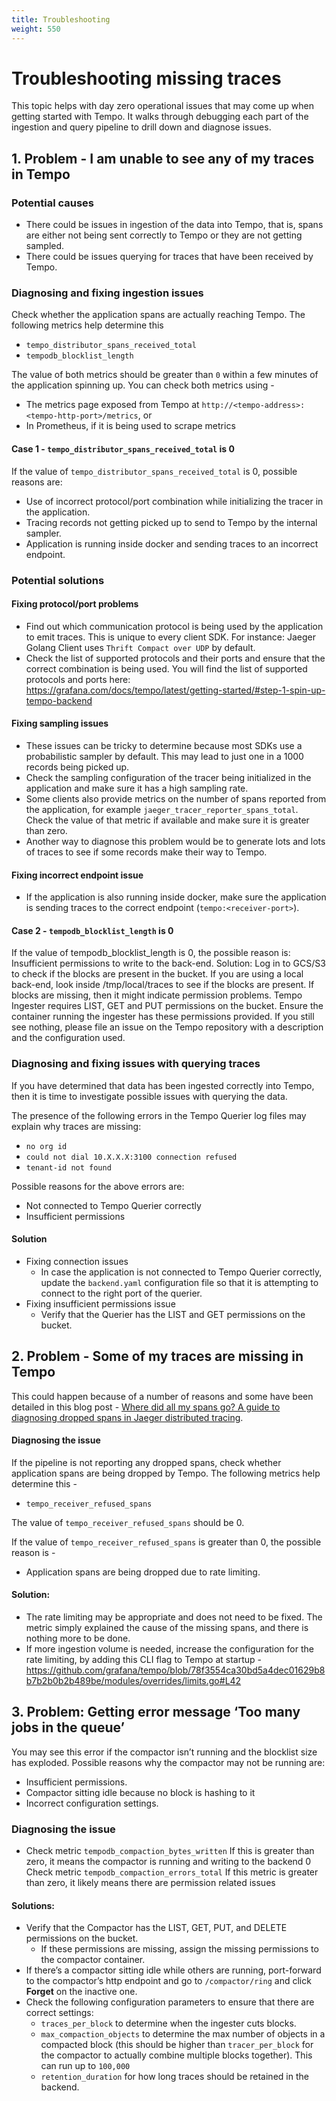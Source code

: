 ```yaml
---
title: Troubleshooting
weight: 550
---
```


# Troubleshooting missing traces

This topic helps with day zero operational issues that may come up when getting started with Tempo. It walks through debugging each part of the ingestion and query pipeline to drill down and diagnose issues. 

## 1. Problem - I am unable to see any of my traces in Tempo

### Potential causes

- There could be issues in ingestion of the data into Tempo, that is, spans are either not being sent correctly to Tempo or they are not getting sampled.
- There could be issues querying for traces that have been received by Tempo.

### Diagnosing and fixing ingestion issues

Check whether the application spans are actually reaching Tempo. The following metrics help determine this
- `tempo_distributor_spans_received_total` 
- `tempodb_blocklist_length`

The value of both metrics should be greater than `0` within a few minutes of the application spinning up.
You can check both metrics using -
- The metrics page exposed from Tempo at `http://<tempo-address>:<tempo-http-port>/metrics`, or
- In Prometheus, if it is being used to scrape metrics
 
#### Case 1 - `tempo_distributor_spans_received_total` is 0

If the value of `tempo_distributor_spans_received_total` is 0, possible reasons are:
- Use of incorrect protocol/port combination while initializing the tracer in the application.
- Tracing records not getting picked up to send to Tempo by the internal sampler.
- Application is running inside docker and sending traces to an incorrect endpoint.

### Potential solutions

#### Fixing protocol/port problems
- Find out which communication protocol is being used by the application to emit traces. This is unique to every client SDK. For instance: Jaeger Golang Client uses `Thrift Compact over UDP` by default.
- Check the list of supported protocols and their ports and ensure that the correct combination is being used. You will find the list of supported protocols and ports here: https://grafana.com/docs/tempo/latest/getting-started/#step-1-spin-up-tempo-backend


#### Fixing sampling issues

- These issues can be tricky to determine because most SDKs use a probabilistic sampler by default. This may lead to just one in a 1000 records being picked up.
- Check the sampling configuration of the tracer being initialized in the application and make sure it has a high sampling rate.
- Some clients also provide metrics on the number of spans reported from the application, for example `jaeger_tracer_reporter_spans_total`. Check the value of that metric if available and make sure it is greater than zero.
- Another way to diagnose this problem would be to generate lots and lots of traces to see if some records make their way to Tempo.


#### Fixing incorrect endpoint issue

- If the application is also running inside docker, make sure the application is sending traces to the correct endpoint (`tempo:<receiver-port>`).

#### Case 2 - `tempodb_blocklist_length` is 0
If the value of tempodb_blocklist_length is 0, the possible reason is:
Insufficient permissions to write to the back-end.
Solution:
Log in to GCS/S3 to check if the blocks are present in the bucket. If you are using a local back-end, look inside /tmp/local/traces to see if the blocks are present.
If blocks are missing, then it might indicate permission problems. Tempo Ingester requires LIST, GET and PUT permissions on the bucket. Ensure the container running the ingester has these permissions provided. 
If you still see nothing, please file an issue on the Tempo repository with a description and the configuration used.

### Diagnosing and fixing issues with querying traces
If you have determined that data has been ingested correctly into Tempo, then it is time to investigate possible issues with querying the data.

The presence of the following errors in the Tempo Querier log files may explain why traces are missing:

- `no org id`
- `could not dial 10.X.X.X:3100 connection refused`
- `tenant-id not found`

Possible reasons for the above errors are:
- Not connected to Tempo Querier correctly
- Insufficient permissions


#### Solution

- Fixing connection issues
  - In case the application is not connected to Tempo Querier correctly, update the `backend.yaml` configuration file so that it is attempting to connect to the right port of the querier.
- Fixing insufficient permissions issue
  - Verify that the Querier has the LIST and GET permissions on the bucket.


## 2. Problem - Some of my traces are missing in Tempo

This could happen because of a number of reasons and some have been detailed in this blog post -
[Where did all my spans go? A guide to diagnosing dropped spans in Jaeger distributed tracing](https://grafana.com/blog/2020/07/09/where-did-all-my-spans-go-a-guide-to-diagnosing-dropped-spans-in-jaeger-distributed-tracing/).

#### Diagnosing the issue 

If the pipeline is not reporting any dropped spans, check whether application spans are being dropped by Tempo. The following metrics help determine this -
- `tempo_receiver_refused_spans`

The value of `tempo_receiver_refused_spans` should be 0.

If the value of `tempo_receiver_refused_spans` is greater than 0, the possible reason is -
- Application spans are being dropped due to rate limiting.

#### Solution:

- The rate limiting may be appropriate and does not need to be fixed. The metric simply explained the cause of the missing spans, and there is nothing more to be done.
- If more ingestion volume is needed, increase the configuration for the rate limiting, by adding this CLI flag to Tempo at startup - https://github.com/grafana/tempo/blob/78f3554ca30bd5a4dec01629b8b7b2b0b2b489be/modules/overrides/limits.go#L42


## 3. Problem: Getting error message ‘Too many jobs in the queue’
You may see this error if the compactor isn’t running and the blocklist size has exploded. 
Possible reasons why the compactor may not be running are:

- Insufficient permissions.
- Compactor sitting idle because no block is hashing to it
- Incorrect configuration settings.

### Diagnosing the issue

- Check metric `tempodb_compaction_bytes_written`
If this is greater than zero, it means the compactor is running and writing to the backend
0 Check metric `tempodb_compaction_errors_total`
If this metric is greater than zero, it likely means there are permission related issues

#### Solutions:
- Verify that the Compactor has the LIST, GET, PUT, and DELETE permissions on the bucket.
  - If these permissions are missing, assign the missing permissions to the compactor container.
- If there’s a compactor sitting idle while others are running, port-forward to the compactor’s http endpoint and go to `/compactor/ring` and click **Forget** on the inactive one.
- Check the following configuration parameters to ensure that there are correct settings:
  - `traces_per_block` to determine when the ingester cuts blocks.
  - `max_compaction_objects` to determine the max number of objects in a compacted block (this should be higher than `tracer_per_block` for the compactor to actually combine multiple blocks together). This can run up to `100,000`
  - `retention_duration` for how long traces should be retained in the backend.
